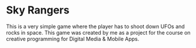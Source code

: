 # Sky Rangers
This is a very simple game where the player has to shoot down UFOs and rocks in space. This game was created by me as a project for the course on creative programming for Digital Media & Mobile Apps.